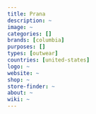 ```yaml
---
title: Prana
description: ~
image: ~
categories: []
brands: [columbia]
purposes: []
types: [outwear]
countries: [united-states]
logo: ~
website: ~
shop: ~
store-finder: ~
about: ~
wiki: ~
---
```

